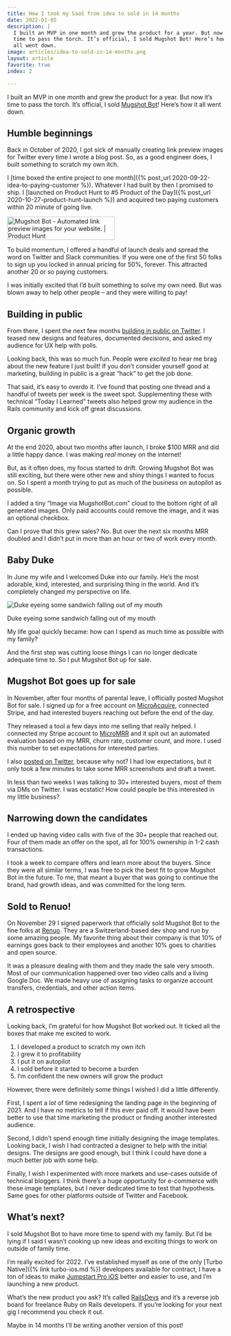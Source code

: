 ```yaml
---
title: How I took my SaaS from idea to sold in 14 months
date: 2022-01-05
description: |
  I built an MVP in one month and grew the product for a year. But now it’s
  time to pass the torch. It’s official, I sold Mugshot Bot! Here’s how it
  all went down.
image: articles/idea-to-sold-in-14-months.png
layout: article
favorite: true
index: 2

---
```


I built an MVP in one month and grew the product for a year. But now it’s time to pass the torch. It’s official, I sold [Mugshot Bot](https://mugshotbot.com)! Here’s how it all went down.

## Humble beginnings

Back in October of 2020, I got sick of manually creating link preview images for Twitter every time I wrote a blog post. So, as a good engineer does, I built something to scratch my own itch.

I [time boxed the entire project to one month]({% post_url 2020-09-22-idea-to-paying-customer %}). Whatever I had built by then I promised to ship. I [launched on Product Hunt to #5 Product of the Day]({% post_url 2020-10-27-product-hunt-launch %}) and acquired two paying customers within 20 minute of going live.

<a href="https://www.producthunt.com/posts/mugshot-bot?utm_source=badge-top-post-badge&utm_medium=badge&utm_souce=badge-mugshot-bot" target="_blank"><img src="https://api.producthunt.com/widgets/embed-image/v1/top-post-badge.svg?post_id=271792&theme=light&period=daily" alt="Mugshot Bot - Automated link preview images for your website. | Product Hunt" style="width: 250px; height: 54px;" width="250" height="54" /></a>

To build momentum, I offered a handful of launch deals and spread the word on Twitter and Slack communities. If you were one of the first 50 folks to sign up you locked in annual pricing for 50%, forever. This attracted another 20 or so paying customers.

I was initially excited that I’d built something to solve my own need. But was blown away to help other people – and they were willing to pay!

## Building in public

From there, I spent the next few months [building in public on Twitter](https://twitter.com/joemasilotti). I teased new designs and features, documented decisions, and asked my audience for UX help with polls.

Looking back, this was so much fun. People were _excited_ to hear me brag about the new feature I just built! If you don’t consider yourself good at marketing, building in public is a great “hack” to get the job done.

That said, it’s easy to overdo it. I’ve found that posting one thread and a handful of tweets per week is the sweet spot. Supplementing these with technical “Today I Learned” tweets also helped grow my audience in the Rails community and kick off great discussions.

## Organic growth

At the end 2020, about two months after launch, I broke $100 MRR and did a little happy dance. I was making *real* money on the internet!

But, as it often does, my focus started to drift. Growing Mugshot Bot was still exciting, but there were other new and shiny things I wanted to focus on. So I spent a month trying to put as much of the business on autopilot as possible.

I added a tiny “Image via MugshotBot.com” cloud to the bottom right of all generated images. Only paid accounts could remove the image, and it was an optional checkbox.

Can I prove that this grew sales? No. But over the next six months MRR doubled and I didn’t put in more than an hour or two of work every month.

## Baby Duke

In June my wife and I welcomed Duke into our family. He’s the most adorable, kind, interested, and surprising thing in the world. And it’s completely changed my perspective on life.

<div class="max-w-xl mx-auto">
  <img src="/images/duke.jpg" alt="Duke eyeing some sandwich falling out of my mouth" class="rounded-lg shadow-lg mb-0 lg:mb-0"/>
  <p class="text-center text-sm text-gray-500">Duke eyeing some sandwich falling out of my mouth</p>
</div>

My life goal quickly became: how can I spend as much time as possible with my family?

And the first step was cutting loose things I can no longer dedicate adequate time to. So I put Mugshot Bot up for sale.

## Mugshot Bot goes up for sale

In November, after four months of parental leave, I officially posted Mugshot Bot for sale. I signed up for a free account on [MicroAcquire](https://microacquire.com), connected Stripe, and had interested buyers reaching out before the end of the day.

They released a tool a few days into me selling that really helped. I connected my Stripe account to [MicroMRR](https://micromrr.microacquire.com) and it spit out an automated evaluation based on my MRR, churn rate, customer count, and more. I used this number to set expectations for interested parties.

I also [posted on Twitter](https://twitter.com/joemasilotti/status/1460706255874318338?s=20), because why not? I had low expectations, but it only took a few minutes to take some MRR screenshots and draft a tweet.

In less than two weeks I was talking to 30+ interested buyers, most of them via DMs on Twitter. I was ecstatic! How could people be this interested in my little business?

## Narrowing down the candidates

I ended up having video calls with five of the 30+ people that reached out. Four of them made an offer on the spot, all for 100% ownership in 1-2 cash transactions.

I took a week to compare offers and learn more about the buyers. Since they were all similar terms, I was free to pick the best fit to grow Mugshot Bot in the future. To me, that meant a buyer that was going to continue the brand, had growth ideas, and was committed for the long term.

## Sold to Renuo!

On November 29 I signed paperwork that officially sold Mugshot Bot to the fine folks at [Renuo](https://www.renuo.ch). They are a Switzerland-based dev shop and run by some amazing people. My favorite thing about their company is that 10% of earnings goes back to their employees and another 10% goes to charities and open source.

It was a pleasure dealing with them and they made the sale very smooth. Most of our communication happened over two video calls and a living Google Doc. We made heavy use of assigning tasks to organize account transfers, credentials, and other action items.

## A retrospective

Looking back, I’m grateful for how Mugshot Bot worked out. It ticked all the boxes that make me excited to work.

1. I developed a product to scratch my own itch
2. I grew it to profitability
3. I put it on autopilot
4. I sold before it started to become a burden
5. I’m confident the new owners will grow the product

However, there were definitely some things I wished I did a little differently.

First, I spent a _lot_ of time redesigning the landing page in the beginning of 2021. And I have no metrics to tell if this ever paid off. It would have been better to use that time marketing the product or finding another interested audience.

Second, I didn’t spend enough time initially designing the image templates. Looking back, I wish I had contracted a designer to help with the initial designs. The designs are good enough, but I think I could have done a much better job with some help.

Finally, I wish I experimented with more markets and use-cases outside of technical bloggers. I think there’s a huge opportunity for e-commerce with these image templates, but I never dedicated time to test that hypothesis. Same goes for other platforms outside of Twitter and Facebook.

## What’s next?

I sold Mugshot Bot to have more time to spend with my family. But I’d be lying if I said I wasn’t cooking up new ideas and exciting things to work on outside of family time.

I’m really excited for 2022. I’ve established myself as one of the only [Turbo Native]({% link turbo-ios.md %}) developers available for contract, I have a ton of ideas to make [Jumpstart Pro iOS](https://jumpstartrails.com/ios) better and easier to use, and I’m launching a new product.

What’s the new product you ask? It’s called [RailsDevs](https://railsdevs.com) and it’s a reverse job board for freelance Ruby on Rails developers. If you’re looking for your next gig I recommend you check it out.

Maybe in 14 months I’ll be writing another version of this post!
